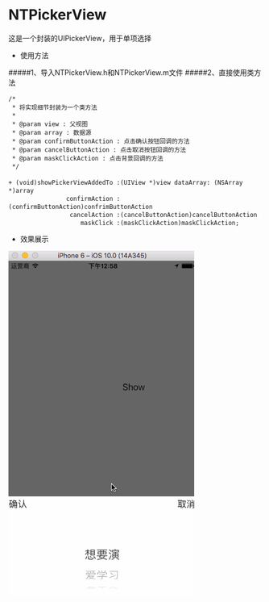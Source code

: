# NTPickerView
这是一个封装的UIPickerView，用于单项选择

* 使用方法

#####1、导入NTPickerView.h和NTPickerView.m文件
#####2、直接使用类方法

```
/*
 * 将实现细节封装为一个类方法
 *
 * @param view : 父视图
 * @param array : 数据源
 * @param confirmButtonAction : 点击确认按钮回调的方法
 * @param cancelButtonAction : 点击取消按钮回调的方法
 * @param maskClickAction : 点击背景回调的方法
 */

+ (void)showPickerViewAddedTo :(UIView *)view dataArray: (NSArray *)array
                confirmAction :(confirmButtonAction)confrimButtonAction
                 cancelAction :(cancelButtonAction)cancelButtonAction
                    maskClick :(maskClickAction)maskClickAction;

```

* 效果展示

![示意图](示意图.gif)